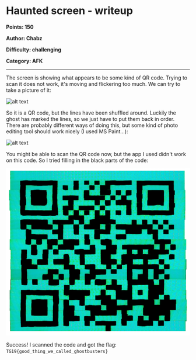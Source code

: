 # Haunted screen - writeup

**Points: 150**

**Author: Chabz**

**Difficulty: challenging**

**Category: AFK**

---
The screen is showing what appears
to be some kind of QR code. Trying to
scan it does not work, it's moving and
flickering too much. We can try to 
take a picture of it:

![alt text](src/qrcode_not_edited.png)

So it is a QR code, but the lines have 
been shuffled around. Luckily the ghost
has marked the lines, so we just have
to put them back in order. There are 
probably different ways of doing this,
but some kind of photo editing tool
should work nicely (I used MS Paint...):

![alt text](src/qrcode_old.png)

You might be able to scan the QR code
now, but the app I used didn't work
on this code. So I tried filling in 
the black parts of the code:

![alt text](src/qrcode.png)

Success! I scanned the code and got the flag:
`TG19{good_thing_we_called_ghostbusters}`

